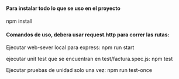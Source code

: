 #### Para instalar todo lo que se uso en el proyecto

npm install

#### Comandos de uso, debera usar request.http para correr las rutas:

Ejecutar web-sever local para express:
npm run start

ejecutar unit test que se encuentran en test/factura.spec.js:
npm test

Ejecutar pruebas de unidad solo una vez:
npm run test-once
